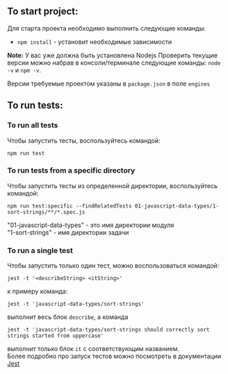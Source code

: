 ## To start project:

Для старта проекта необходимо выполнить следующие команды:

* `npm install` - установит необходимые зависимости

**Note:** У вас уже должна быть установлена Nodejs 
Проверить текущие версии можно набрав в консоли/терминале следующие команды: `node -v` и `npm -v`.

Версии требуемые проектом указаны в `package.json` в поле `engines`  

## To run tests:

### To run all tests
Чтобы запустить тесты, воспользуйтесь командой:

`npm run test`

### To run tests from a specific directory

Чтобы запустить тесты из определенной директории, воспользуйтесь командой:

`npm run test:specific --findRelatedTests 01-javascript-data-types/1-sort-strings/**/*.spec.js`

"01-javascript-data-types" - это имя директории модуля  
"1-sort-strings" - имя директории задачи  

### To run a single test

Чтобы запустить только один тест, можно воспользоваться командой:

`jest -t '<describeString> <itString>'`

к примеру команда:

`jest -t 'javascript-data-types/sort-strings'`

выполнит весь блок `describe`, а команда 

`jest -t 'javascript-data-types/sort-strings should correctly sort strings started from uppercase'`

выполнит только блок `it` с соответствующим названием.  
Более подробно про запуск тестов можно посмотреть в документации [Jest](https://jestjs.io/docs/en/cli.html#--testnamepatternregex)

